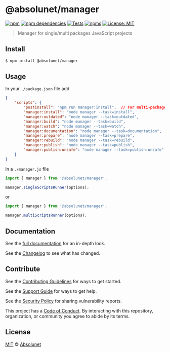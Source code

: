 # @absolunet/manager

[![npm][npm-badge]][npm-url]
[![npm dependencies][dependencies-badge]][dependencies-url]
[![Tests][tests-badge]][tests-url]
[![npms][npms-badge]][npms-url]
[![License: MIT][license-badge]][license-url]

> Manager for single/multi packages JavaScript projects


## Install

```bash
$ npm install @absolunet/manager
```


## Usage

In your `./package.json` file add
```json
{
	"scripts": {
		"postinstall": "npm run manager:install",  // For multi-package repository
		"manager:install": "node manager --task=install",
		"manager:outdated": "node manager --task=outdated",
		"manager:build": "node manager --task=build",
		"manager:watch": "node manager --task=watch",
		"manager:documentation": "node manager --task=documentation",
		"manager:prepare": "node manager --task=prepare",
		"manager:rebuild": "node manager --task=rebuild",
		"manager:publish": "node manager --task=publish",
		"manager:publish:unsafe": "node manager --task=publish:unsafe"
	}
}
```


In a `./manager.js` file
```js
import { manager } from '@absolunet/manager';

manager.singleScriptsRunner(options);
```

or


```js
import { manager } from '@absolunet/manager';

manager.multiScriptsRunner(options);
```


## Documentation

See the [full documentation](https://documentation.absolunet.com/node-manager) for an in-depth look.

See the [Changelog](CHANGELOG.md) to see what has changed.


## Contribute

See the [Contributing Guidelines](CONTRIBUTING.md) for ways to get started.

See the [Support Guide](SUPPORT.md) for ways to get help.

See the [Security Policy](SECURITY.md) for sharing vulnerability reports.

This project has a [Code of Conduct](CODE_OF_CONDUCT.md).
By interacting with this repository, organization, or community you agree to abide by its terms.


## License

[MIT](LICENSE) © [Absolunet](https://absolunet.com)




[npm-badge]:          https://img.shields.io/npm/v/@absolunet/manager?style=flat-square
[dependencies-badge]: https://img.shields.io/david/absolunet/node-manager?style=flat-square
[tests-badge]:        https://img.shields.io/github/workflow/status/absolunet/node-manager/tests/master?label=tests&style=flat-square
[npms-badge]:         https://badges.npms.io/%40absolunet%2Fmanager.svg?style=flat-square
[license-badge]:      https://img.shields.io/badge/license-MIT-green?style=flat-square

[npm-url]:          https://www.npmjs.com/package/@absolunet/manager
[dependencies-url]: https://david-dm.org/absolunet/node-manager
[tests-url]:        https://github.com/absolunet/node-manager/actions?query=workflow%3Atests+branch%3Amaster
[npms-url]:         https://npms.io/search?q=%40absolunet%2Fmanager
[license-url]:      https://opensource.org/licenses/MIT
